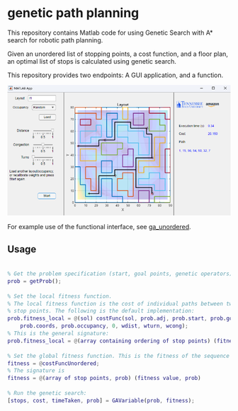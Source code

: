 # genetic path planning

This repository contains Matlab code for using Genetic Search with A* search for robotic path planning.

Given an unordered list of stopping points, a cost function, and a floor plan, an optimal list of stops is calculated using genetic search.

This repository provides two endpoints: A GUI application, and a function.

![](./static/App_Screenshot.png)

For example use of the functional interface, see [ga_unordered](./ga_unordered.m).

## Usage

```matlab

% Get the problem specification (start, goal points, genetic operators)
prob = getProb();

% Set the local fitness function.
% The local fitness function is the cost of individual paths between two
% stop points. The following is the default implementation:
prob.fitness_local = @(sol) costFunc(sol, prob.adj, prob.start, prob.goal, ...
    prob.coords, prob.occupancy, 0, wdist, wturn, wcong);
% This is the general signature:
prob.fitness_local = @(array containing ordering of stop points) (fitness value, lower is better)

% Set the global fitness function. This is the fitness of the sequence of stopping points.
fitness = @costFuncUnordered;
% The signature is
fitness = @(array of stop points, prob) (fitness value, prob)

% Run the genetic search:
[stops, cost, timeTaken, prob] = GAVariable(prob, fitness);
```